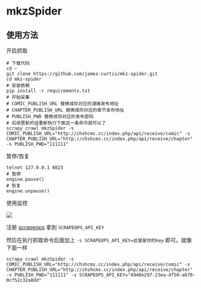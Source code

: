 # mkzSpider

## 使用方法

开启抓取
```shell
# 下载代码
cd ~
git clone https://github.com/james-curtis/mkz-spider.git
cd mkz-spider
# 安装依赖
pip install -r requirements.txt
# 开始采集
# COMIC_PUBLISH_URL 替换成你对应的漫画发布地址
# CHAPTER_PUBLISH_URL 替换成你对应的章节发布地址
# PUBLISH_PWD 替换成你对应的发布密码
# 后续更新的话重新执行下面这一条命令就可以了
scrapy crawl mkzSpider -s COMIC_PUBLISH_URL="http://chshcms.cc/index.php/api/receive/comic" -s CHAPTER_PUBLISH_URL="http://chshcms.cc/index.php/api/receive/chapter" -s PUBLISH_PWD="111111"
```

暂停/恢复
```shell
telnet 127.0.0.1 6023
# 暂停
engine.pause()
# 恢复
engine.unpause()
```

使用监控

![](https://tva1.sinaimg.cn/large/008d89Swgy1h5oufnd84fj31hc0ps46l.jpg)

注册 [scrapeops](https://scrapeops.io/) 拿到 `SCRAPEOPS_API_KEY`

然后在执行抓取命令后面加上 `-s SCRAPEOPS_API_KEY=这里是你的key` 即可。就像下面一样
```shell
scrapy crawl mkzSpider -s COMIC_PUBLISH_URL="http://chshcms.cc/index.php/api/receive/comic" -s CHAPTER_PUBLISH_URL="http://chshcms.cc/index.php/api/receive/chapter" -s PUBLISH_PWD="111111" -s SCRAPEOPS_API_KEY="4948e297-23ea-4f50-a670-0cf52c32a8dd" 
```